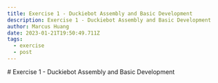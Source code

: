 ```yaml
---
title: Exercise 1 - Duckiebot Assembly and Basic Development
description: Exercise 1 - Duckiebot Assembly and Basic Development
author: Marcus Huang
date: 2023-01-21T19:50:49.711Z
tags:
  - exercise
  - post
---
```

#﻿ Exercise 1 - Duckiebot Assembly and Basic Development
